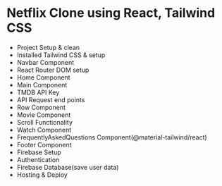 # Netflix Clone using React, Tailwind CSS
- Project Setup & clean
- Installed Tailwind CSS & setup
- Navbar Component
- React Router DOM setup
- Home Component
- Main Component
- TMDB API Key
- API Request end points
- Row Component
- Movie Component
- Scroll Functionality
- Watch Component
- FrequentlyAskedQuestions Component(@material-tailwind/react)
- Footer Component
- Firebase Setup
- Authentication
- Firebase Database(save user data)
- Hosting & Deploy  